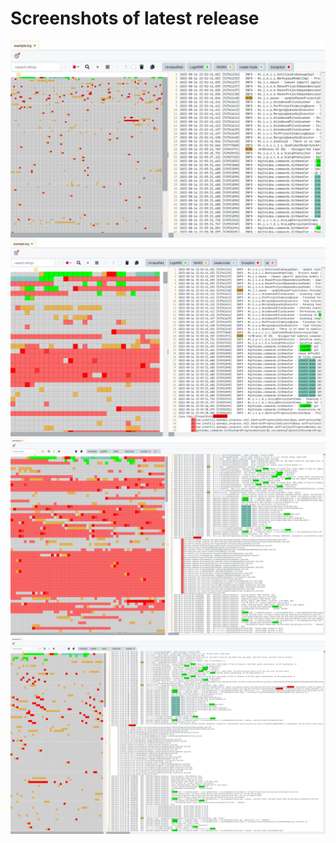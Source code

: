 # Screenshots of latest release

![LogoRRR Screenshot](docs/releases/24.5.1/1280x800.png)
![LogoRRR Screenshot](docs/releases/24.5.1/1440x900.png)
![LogoRRR Screenshot](docs/releases/24.5.1/2560x1600.png)
![LogoRRR Screenshot](docs/releases/24.5.1/2880x1800.png)

